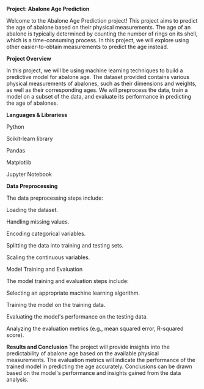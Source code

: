 **Project: Abalone Age Prediction**

Welcome to the Abalone Age Prediction project! This project aims to predict the age of abalone based on their physical measurements. The age of an abalone is typically determined by counting the number of rings on its shell, which is a time-consuming process. In this project, we will explore using other easier-to-obtain measurements to predict the age instead.

**Project Overview**

In this project, we will be using machine learning techniques to build a predictive model for abalone age. The dataset provided contains various physical measurements of abalones, such as their dimensions and weights, as well as their corresponding ages. We will preprocess the data, train a model on a subset of the data, and evaluate its performance in predicting the age of abalones.

**Languages & Librariess**

Python

Scikit-learn library

Pandas

Matplotlib

Jupyter Notebook

**Data Preprocessing**

The data preprocessing steps include:

Loading the dataset.

Handling missing values.

Encoding categorical variables.

Splitting the data into training and testing sets.

Scaling the continuous variables.

Model Training and Evaluation


The model training and evaluation steps include:

Selecting an appropriate machine learning algorithm.

Training the model on the training data.

Evaluating the model's performance on the testing data.

Analyzing the evaluation metrics (e.g., mean squared error, R-squared score).

**Results and Conclusion**
The project will provide insights into the predictability of abalone age based on the available physical measurements. The evaluation metrics will indicate the performance of the trained model in predicting the age accurately. Conclusions can be drawn based on the model's performance and insights gained from the data analysis.
